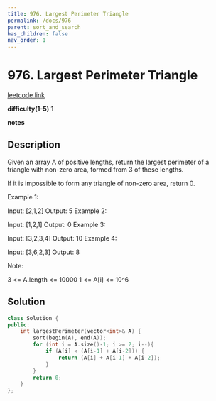 ```yaml
---
title: 976. Largest Perimeter Triangle
permalink: /docs/976
parent: sort_and_search
has_children: false
nav_order: 1
---
```

# 976. Largest Perimeter Triangle
[leetcode link](https://leetcode.com/problems/largest-perimeter-triangle/)

**difficulty(1-5)** 
1

**notes**   


## Description
Given an array A of positive lengths, return the largest perimeter of a triangle with non-zero area, formed from 3 of these lengths.

If it is impossible to form any triangle of non-zero area, return 0.

 

Example 1:

Input: [2,1,2]
Output: 5
Example 2:

Input: [1,2,1]
Output: 0
Example 3:

Input: [3,2,3,4]
Output: 10
Example 4:

Input: [3,6,2,3]
Output: 8
 

Note:

3 <= A.length <= 10000
1 <= A[i] <= 10^6

## Solution

```c++
class Solution {
public:
    int largestPerimeter(vector<int>& A) {
        sort(begin(A), end(A));
        for (int i = A.size()-1; i >= 2; i--){
            if (A[i] < (A[i-1] + A[i-2])) {
                return (A[i] + A[i-1] + A[i-2]);
            }
        }
        return 0;
    }
};
```


<!-- 
Default label
{: .label }

Blue label
{: .label .label-blue }

Stable
{: .label .label-green }

New release
{: .label .label-purple }

Coming soon
{: .label .label-yellow }

Deprecated
{: .label .label-red } -->
